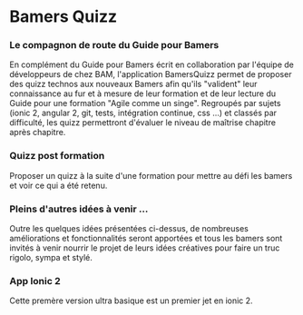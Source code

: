 # Bamers Quizz

### Le compagnon de route du Guide pour Bamers
En complément du Guide pour Bamers écrit en collaboration par l'équipe de développeurs de chez BAM,
l'application BamersQuizz permet de proposer des quizz technos aux nouveaux Bamers afin qu'ils "valident" leur connaissance au fur et à mesure de leur formation et de leur lecture du Guide pour une formation "Agile comme un singe".
Regroupés par sujets (ionic 2, angular 2, git, tests, intégration continue, css ...) et classés par difficulté, les quizz permettront d'évaluer le niveau de maîtrise chapitre après chapitre.

### Quizz post formation
Proposer un quizz à la suite d'une formation pour mettre au défi les bamers et voir ce qui a été retenu.

### Pleins d'autres idées à venir ...
Outre les quelques idées présentées ci-dessus, de nombreuses améliorations et fonctionnalités seront apportées et tous les bamers sont invités à venir nourrir le projet de leurs idées créatives pour faire un truc rigolo, sympa et stylé.


### App Ionic 2
Cette premère version ultra basique est un premier jet en ionic 2.
